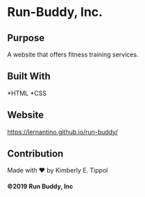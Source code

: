 # Run-Buddy, Inc.

## Purpose
A website that offers fitness training services.

## Built With
*HTML
*CSS

## Website
https://lernantino.github.io/run-buddy/

## Contribution
Made with ❤️ by Kimberly E. Tippol

#### ©️2019 Run Buddy, Inc
